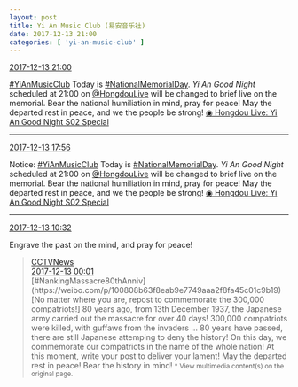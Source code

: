 ```yaml
---
layout: post
title: Yi An Music Club (易安音乐社)
date: 2017-12-13 21:00
categories: [ 'yi-an-music-club' ]
---
```


<div class="weibo-info">
  <a href="https://weibo.com/6094546964/FzuQGyZEK">2017-12-13 21:00</a>
</div>

[#YiAnMusicClub](https://weibo.com/p/100808beae2e3e05b17b64f63ebedca39f19b2/super_index) Today is [#NationalMemorialDay](https://weibo.com/p/100808ebc56e52cedc7ab3c4032a5c3c2f4dd1). *Yi An Good Night* scheduled at 21:00 on [@HongdouLive](http://weibo.com/u/5990184179) will be changed to brief live on the memorial. Bear the national humiliation in mind, pray for peace! May the departed rest in peace, and we the people be strong! [◉ Hongdou Live: Yi An Good Night S02 Special](http://www.hongdoufm.com/room/1077537617580392505)

<!-- more -->

---

<div class="weibo-info">
  <a href="https://weibo.com/6094546964/FztE45BxA">2017-12-13 17:56</a>
</div>

Notice: [#YiAnMusicClub](https://weibo.com/p/100808beae2e3e05b17b64f63ebedca39f19b2/super_index) Today is [#NationalMemorialDay](https://weibo.com/p/100808ebc56e52cedc7ab3c4032a5c3c2f4dd1). *Yi An Good Night* scheduled at 21:00 on [@HongdouLive](http://weibo.com/u/5990184179) will be changed to brief live on the memorial. Bear the national humiliation in mind, pray for peace! May the departed rest in peace, and we the people be strong! [◉ Hongdou Live: Yi An Good Night S02 Special](http://www.hongdoufm.com/room/1077537617580392505)

---

<div class="weibo-info">
  <a href="https://weibo.com/6094546964/FzqK57viQ">2017-12-13 10:32</a>
</div>

Engrave the past on the mind, and pray for peace!

> <div class="weibo-post-name">
>   <a href="https://weibo.com/cctvxinwen">CCTVNews</a>
> </div>
> <div class="weibo-info">
>   <a href="https://weibo.com/2656274875/FzmBCEpNb">2017-12-13 00:01</a>
> </div>
> [#NankingMassacre80thAnniv](https://weibo.com/p/100808b63f8eab9e7749aaa2f8fa45c01c9b19) [No matter where you are, repost to commemorate the 300,000 compatriots!] 80 years ago, from 13th December 1937, the Japanese army carried out the massacre for over 40 days! 300,000 compatriots were killed, with guffaws from the invaders … 80 years have passed, there are still Japanese attemping to deny the history! On this day, we commemorate our compatriots in the name of the whole nation! At this moment, write your post to deliver your lament! May the departed rest in peace! Bear the history in mind!  
> <small>* View multimedia content(s) on the original page.</small>
